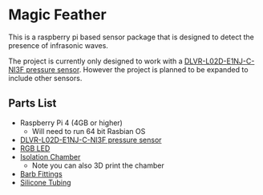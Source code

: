 # Magic Feather

This is a raspberry pi based sensor package that is designed to detect the presence of infrasonic waves.  

The project is currently only designed to work with a [DLVR-L02D-E1NJ-C-NI3F pressure sensor](https://www.digikey.com/en/products/detail/amphenol-all-sensors-corporation/DLVR-L02D-E1NJ-C-NI3F/4383848?utm_adgroup=Temperature%20Sensors%20-%20NTC%20Thermistors&utm_source=google&utm_medium=cpc&utm_campaign=Shopping_Product_Sensors%2C%20Transducers_NEW&utm_term=&utm_content=Temperature%20Sensors%20-%20NTC%20Thermistors&gclid=EAIaIQobChMIt_iy85mW9gIViInICh3O_weDEAQYAiABEgIctfD_BwE).  However the project is planned to be expanded to include other sensors.

## Parts List

- Raspberry Pi 4 (4GB or higher)
  - Will need to run 64 bit Rasbian OS
- [DLVR-L02D-E1NJ-C-NI3F pressure sensor](https://www.digikey.com/en/products/detail/amphenol-all-sensors-corporation/DLVR-L02D-E1NJ-C-NI3F/4383848?utm_adgroup=Temperature%20Sensors%20-%20NTC%20Thermistors&utm_source=google&utm_medium=cpc&utm_campaign=Shopping_Product_Sensors%2C%20Transducers_NEW&utm_term=&utm_content=Temperature%20Sensors%20-%20NTC%20Thermistors&gclid=EAIaIQobChMIt_iy85mW9gIViInICh3O_weDEAQYAiABEgIctfD_Bw)
- [RGB LED](https://www.amazon.com/dp/B077XGF3YR)
- [Isolation Chamber](https://www.amazon.com/dp/B00FP0HOA4)
  - Note you can also 3D print the chamber
- [Barb Fittings](https://www.amazon.com/dp/B093GR5CD1)
- [Silicone Tubing](https://www.amazon.com/dp/B08PTX5QGJ)

